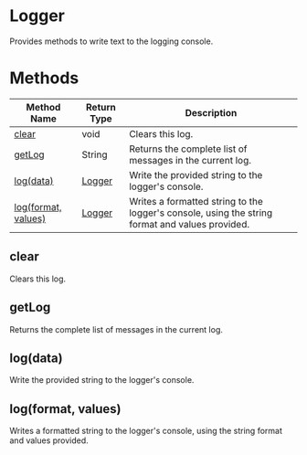 # Logger
Provides methods to write text to the logging console.

# Methods
|Method Name|Return Type|Description|
|-|-|-
[clear](#clear)|void|Clears this log.<br />
[getLog](#getlog)|String|Returns the complete list of messages in the current log.<br />
[log(data)](#log~data~)|[Logger](./Logger)|Write the provided string to the logger's console.<br />
[log(format, values)](#log~format_-values~)|[Logger](./Logger)|Writes a formatted string to the logger's console, using the string format and values provided.<br />

## <a name="clear"></a>clear
Clears this log.


## <a name="getlog"></a>getLog
Returns the complete list of messages in the current log.


## <a name="log~data~"></a>log(data)
Write the provided string to the logger's console.


## <a name="log~format_-values~"></a>log(format, values)
Writes a formatted string to the logger's console, using the string format and values provided.


